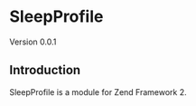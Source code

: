 SleepProfile
========
Version 0.0.1

Introduction
------------
SleepProfile is a module for Zend Framework 2.